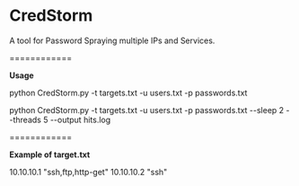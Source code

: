 # CredStorm
A tool for Password Spraying multiple IPs and Services.

============

**Usage**

python CredStorm.py -t targets.txt -u users.txt -p passwords.txt

python CredStorm.py -t targets.txt -u users.txt -p passwords.txt --sleep 2 --threads 5 --output hits.log


============

**Example of target.txt**

10.10.10.1 "ssh,ftp,http-get"
10.10.10.2 "ssh"
